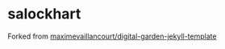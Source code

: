 # salockhart

Forked from [maximevaillancourt/digital-garden-jekyll-template](https://github.com/maximevaillancourt/digital-garden-jekyll-template)
